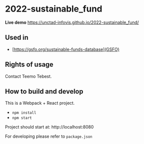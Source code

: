 # 2022-sustainable_fund

**Live demo** https://unctad-infovis.github.io/2022-sustainable_fund/

## Used in
* [https://gsfo.org/sustainable-funds-database](GSFO)

## Rights of usage

Contact Teemo Tebest.

## How to build and develop

This is a Webpack + React project.

* `npm install`
* `npm start`

Project should start at: http://localhost:8080

For developing please refer to `package.json`